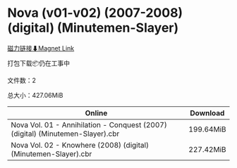 # Nova (v01-v02) (2007-2008) (digital) (Minutemen-Slayer)

[磁力链接⬇Magnet Link](magnet:?xt=urn:btih:1678707faf606e5ddb8c7722a9c8ca691454e021&dn=Nova%20%28v01-v02%29%20%282007-2008%29%20%28digital%29%20%28Minutemen-Slayer%29)

打包下载📦仍在工事中

文件数：2

总大小：427.06MiB

Online | Download
--- | ---
Nova Vol. 01 - Annihilation - Conquest (2007) (digital) (Minutemen-Slayer).cbr | 199.64MiB
Nova Vol. 02 - Knowhere (2008) (digital) (Minutemen-Slayer).cbr | 227.42MiB